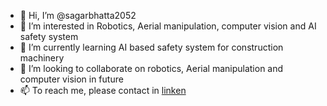 - 👋 Hi, I’m @sagarbhatta2052
- 👀 I’m interested in Robotics, Aerial manipulation, computer vision and AI safety system
- 🌱 I’m currently learning AI based safety system for construction machinery
- 💞️ I’m looking to collaborate on robotics, Aerial manipulation and computer vision in future
- 📫 To reach me, please contact in [linken](https://www.linkedin.com/in/sagar-bhatta-395467128/)
<!---
sagarbhatta2052/sagarbhatta2052 is a ✨ special ✨ repository because its `README.md` (this file) appears on your GitHub profile.
You can click the Preview link to take a look at your changes.
--->
